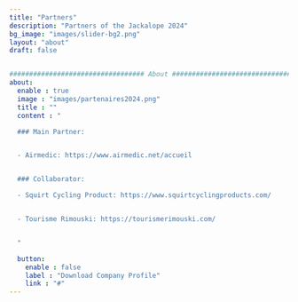 ```yaml
---
title: "Partners"
description: "Partners of the Jackalope 2024"
bg_image: "images/slider-bg2.png"
layout: "about"
draft: false


################################## About #####################################
about:
  enable : true
  image : "images/partenaires2024.png"
  title : ""
  content : "

  ### Main Partner:


  - Airmedic: https://www.airmedic.net/accueil


  ### Collaborator:

  - Squirt Cycling Product: https://www.squirtcyclingproducts.com/


  - Tourisme Rimouski: https://tourismerimouski.com/


  "

  button:
    enable : false
    label : "Download Company Profile"
    link : "#"
---
```

